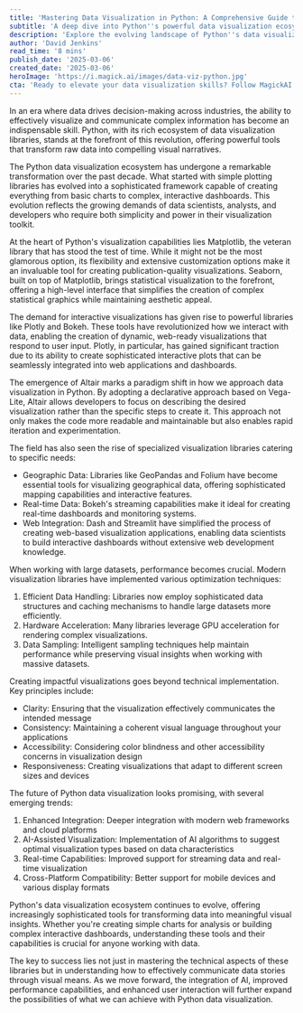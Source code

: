 ```yaml
---
title: 'Mastering Data Visualization in Python: A Comprehensive Guide to Transforming Data into Visual Insights'
subtitle: 'A deep dive into Python''s powerful data visualization ecosystem and best practices'
description: 'Explore the evolving landscape of Python''s data visualization ecosystem, from foundational libraries like Matplotlib to modern interactive tools like Plotly and Bokeh. Learn about best practices, performance optimization, and emerging trends in data visualization.'
author: 'David Jenkins'
read_time: '8 mins'
publish_date: '2025-03-06'
created_date: '2025-03-06'
heroImage: 'https://i.magick.ai/images/data-viz-python.jpg'
cta: 'Ready to elevate your data visualization skills? Follow MagickAI on LinkedIn for regular insights into cutting-edge visualization techniques and AI developments that are shaping the future of data communication.'
---
```


In an era where data drives decision-making across industries, the ability to effectively visualize and communicate complex information has become an indispensable skill. Python, with its rich ecosystem of data visualization libraries, stands at the forefront of this revolution, offering powerful tools that transform raw data into compelling visual narratives.

The Python data visualization ecosystem has undergone a remarkable transformation over the past decade. What started with simple plotting libraries has evolved into a sophisticated framework capable of creating everything from basic charts to complex, interactive dashboards. This evolution reflects the growing demands of data scientists, analysts, and developers who require both simplicity and power in their visualization toolkit.

At the heart of Python's visualization capabilities lies Matplotlib, the veteran library that has stood the test of time. While it might not be the most glamorous option, its flexibility and extensive customization options make it an invaluable tool for creating publication-quality visualizations. Seaborn, built on top of Matplotlib, brings statistical visualization to the forefront, offering a high-level interface that simplifies the creation of complex statistical graphics while maintaining aesthetic appeal.

The demand for interactive visualizations has given rise to powerful libraries like Plotly and Bokeh. These tools have revolutionized how we interact with data, enabling the creation of dynamic, web-ready visualizations that respond to user input. Plotly, in particular, has gained significant traction due to its ability to create sophisticated interactive plots that can be seamlessly integrated into web applications and dashboards.

The emergence of Altair marks a paradigm shift in how we approach data visualization in Python. By adopting a declarative approach based on Vega-Lite, Altair allows developers to focus on describing the desired visualization rather than the specific steps to create it. This approach not only makes the code more readable and maintainable but also enables rapid iteration and experimentation.

The field has also seen the rise of specialized visualization libraries catering to specific needs:

- Geographic Data: Libraries like GeoPandas and Folium have become essential tools for visualizing geographical data, offering sophisticated mapping capabilities and interactive features.
- Real-time Data: Bokeh's streaming capabilities make it ideal for creating real-time dashboards and monitoring systems.
- Web Integration: Dash and Streamlit have simplified the process of creating web-based visualization applications, enabling data scientists to build interactive dashboards without extensive web development knowledge.

When working with large datasets, performance becomes crucial. Modern visualization libraries have implemented various optimization techniques:

1. Efficient Data Handling: Libraries now employ sophisticated data structures and caching mechanisms to handle large datasets more efficiently.
2. Hardware Acceleration: Many libraries leverage GPU acceleration for rendering complex visualizations.
3. Data Sampling: Intelligent sampling techniques help maintain performance while preserving visual insights when working with massive datasets.

Creating impactful visualizations goes beyond technical implementation. Key principles include:

- Clarity: Ensuring that the visualization effectively communicates the intended message
- Consistency: Maintaining a coherent visual language throughout your applications
- Accessibility: Considering color blindness and other accessibility concerns in visualization design
- Responsiveness: Creating visualizations that adapt to different screen sizes and devices

The future of Python data visualization looks promising, with several emerging trends:

1. Enhanced Integration: Deeper integration with modern web frameworks and cloud platforms
2. AI-Assisted Visualization: Implementation of AI algorithms to suggest optimal visualization types based on data characteristics
3. Real-time Capabilities: Improved support for streaming data and real-time visualization
4. Cross-Platform Compatibility: Better support for mobile devices and various display formats

Python's data visualization ecosystem continues to evolve, offering increasingly sophisticated tools for transforming data into meaningful visual insights. Whether you're creating simple charts for analysis or building complex interactive dashboards, understanding these tools and their capabilities is crucial for anyone working with data.

The key to success lies not just in mastering the technical aspects of these libraries but in understanding how to effectively communicate data stories through visual means. As we move forward, the integration of AI, improved performance capabilities, and enhanced user interaction will further expand the possibilities of what we can achieve with Python data visualization.